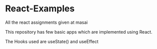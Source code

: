# React-Examples
All the react assignments given at masai

This repository has few basic apps which are implemented using React.

The Hooks used are useState() and useEffect
